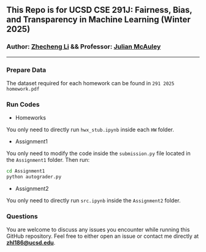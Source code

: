## This Repo is for UCSD CSE 291J: Fairness, Bias, and Transparency in Machine Learning (Winter 2025)
### Author: [Zhecheng Li](https://github.com/Lizhecheng02) && Professor: [Julian McAuley](https://cseweb.ucsd.edu/~jmcauley/)

----------------------------------------------------------------------------------------------

### Prepare Data
The dataset required for each homework can be found in ``291 2025 homework.pdf``

### Run Codes
- Homeworks

You only need to directly run ``hwx_stub.ipynb`` inside each ``HW`` folder.

- Assignment1

You only need to modify the code inside the ``submission.py`` file located in the ``Assignment1`` folder. Then run:

```bash
cd Assignment1
python autograder.py
```

- Assignment2

You only need to directly run ``src.ipynb`` inside the ``Assignment2`` folder.

### Questions
You are welcome to discuss any issues you encounter while running this GitHub repository. Feel free to either open an issue or contact me directly at **zhl186@ucsd.edu**.
